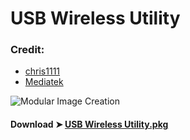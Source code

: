 # USB Wireless Utility

### Credit:
- [chris1111](https://github.com/chris1111)
- [Mediatek](https://www.mediatek.com)


![Modular Image Creation](https://i25.servimg.com/u/f25/18/50/18/69/scree100.png)


#### Download ➤ [USB Wireless Utility.pkg ]()